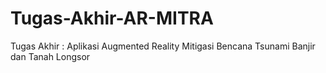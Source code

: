 # Tugas-Akhir-AR-MITRA
Tugas Akhir : Aplikasi Augmented Reality Mitigasi Bencana Tsunami Banjir dan Tanah Longsor
